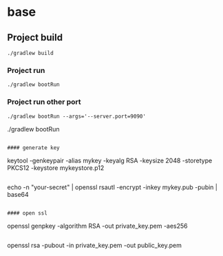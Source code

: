 # base

## Project build

```
./gradlew build
```

### Project run

```
./gradlew bootRun
```
### Project run other port

```
./gradlew bootRun --args='--server.port=9090'
```
./gradlew bootRun
```

#### generate key

```
keytool -genkeypair -alias mykey -keyalg RSA -keysize 2048 -storetype PKCS12 -keystore mykeystore.p12
```
```
echo -n "your-secret" | openssl rsautl -encrypt -inkey mykey.pub -pubin | base64
```

#### open ssl

```
openssl genpkey -algorithm RSA -out private_key.pem -aes256
```
```
openssl rsa -pubout -in private_key.pem -out public_key.pem
```